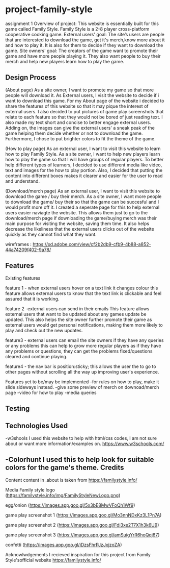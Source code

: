 # project-family-style
assignment 1 
Overview of project: This website is essentially built for this game called Family Style. Family Style is a 2-8 player cross-platform cooperative cooking game. 
External users' goal: The site’s users are people that are interested to download the game, get it's merch,know more about it and how to play it. It is also for them to decide if they want to download the game. 
Site owners' goal: The creators of the game want to promote their game and have more people playing it. They also want people to buy their merch and help new players learn how to play the game. 


Design Process
-------------------
(About page)
As a site owner, I want to promote my game so that more people will download it. As External users, I visit the website to decide if i want to download this game.
For my About page of the website i decided to share the features of this website so that it may pique the interest of external users. I also decided to put pictures of game play screenshots that relate to each feature so that they would not be bored of just reading text. I also made my text short and concise to better engage external users. Adding on, the images can give the external users' a sneak peak of the game helping them decide whether or not to download the game.
Furthermore, I chose to put brighter colors to fit the theme of the game.

(How to play page)
As an external user, I want to visit this website to learn how to play Family Style.
As a site owner, I want to help new players learn how to play the game so that I will have groups of regular players.
To better help different types of learners, I decided to use different media like video, text and images for the how to play portion. Also, I decided that putting the content into different boxes makes it clearer and easier for the user to read and understand. 

(Download/merch page)
As an external user, I want to visit this website to download the game / buy their merch.
As a site owner, I want more people to download the game/ buy their so that the game can be succesful and I would profit more off it.
I created a seperate page for this to help external users easier naviagte the website. This allows them just to go to the download/merch page if downloading the game/buying merch was their main purpose for visiting the website, saving them time. It also helps decrease the likeliness that the external users clicks out of the website quickly as they cannot find what they want. 

wireframes : https://xd.adobe.com/view/cf2b2db9-cfb9-4b88-a852-44a74209f402-9a78/ 


Features
----------
Existing features

feature 1 - when external users hover on a text link it changes colour
this feature allows external users to know that the text link is clickable and feel assured that it is working.

feature 2 -external users can send in their emails
This feature allows external users that want to be updated about any games update be updated. This also helps the site owner further promote their game as external users would get personal notifications, making them more likely to play and check out the new updates.

feature3 - external users can email the site owners if they have any queries or any problems
this can help to grow more regular players as if they have any problems or questions, they can get the problems fixed/questions cleared and continue playing.

feature4 - the nav bar is position:sticky; 
this allows the user the to go to other pages without scrolling all the way up improving user's experience.

Features yet to be/may be implemented
-for rules on how to play, make it slide sideways instead.
-give some preview of merch on downoad/merch page
-video for how to play
-media queries 

Testing
--------



Technologies Used
------------------
-w3shools
   I used this website to help with html/css codes, I am not sure about or want more information/examples on.
   https://www.w3schools.com/ 

-Colorhunt 
  I used this to help look for suitable colors for the game's theme.
Credits
----------
Content
content in .about is taken from https://familystyle.info/ 

Media
Family style logo (https://familystyle.info/img/FamilyStyleNewLogo.png)

egg/onion (https://images.app.goo.gl/5x3bE8MwVFoQh1Wf9)

game play screenshot 1 (https://images.app.goo.gl/Mo3nnNDxKz3L1Pn7A)

game play screenshot 2 (https://images.app.goo.gl/Fdi3xe2T7X1h3k6U9)

game play screenshot 3 (https://images.app.goo.gl/amSuigYrR6hoQqj67)

confetti (https://images.app.goo.gl/iDzsFhrPJzJxjzoZA)

Acknowlwdgements
I recieved inspiration for this project from Family Style'sofficial website https://familystyle.info/ 

